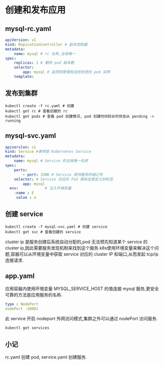# 创建和发布应用

## mysql-rc.yaml

```yaml
apiVersion: v1
kind: RepicationController # 副本控制器
metadata:
	name: mysql # rc 名称,全局唯一
spec:
	replicas: 1 # 期待 pod 副本数
	selector:
		app: mysql # 监控和管理有这些标签的 pod 实例
	template:

```

## 发布到集群

```shell
kubectl create -f rc.yaml # 创建
kubectl get rc # 查看创建的 rc
kubectl get pods # 查看 pod 创建情况, pod 创建时间较长时状态从 pending -> running
```

## mysql-svc.yaml

```yaml
apiverslon: v1
kind: Service #表明是 Kubernetes Service
metadata:
	name: mysql # Service 的全局唯一名称
spec:
 	ports:
 		- port: 3306 # Service 提供服务的端口号
 	selector: # Service 对应的 Pod 拥有这里定义的标签
 		app: mysql
  env:            # 注入环境变量
  	-name : E
  	 value : a
```

## 创建 service

```shell
kubectl create -f mysql-svc.yaml # 创建 service
kubectl get svc # 查看创建的 service
```

cluster ip 是服务创建后系统自动分配的,pod 无法预先知道某个 service 的 cluster ip,因此需要服务发现机制来找到这个服务.k8s使用环境变量来解决这个问题,容器可以从环境变量中获取 service 对应的 cluster IP 和端口,从而发起 tcp/ip 连接请求.

## app.yaml

应用容器内使用环境变量 MYSQL_SERVICE_HOST 的值连接 mysql 服务,更安全可靠的方法是应用服务的名称.

```yaml
type : NodePort
nodePort :30001
```

此 service 开启 nodeport 外网访问模式,集群之外可以通过 nodePort 访问服务.

```shell
kubectl get services
```

## 小记

rc.yaml 创建 pod, service.yaml 创建服务.
